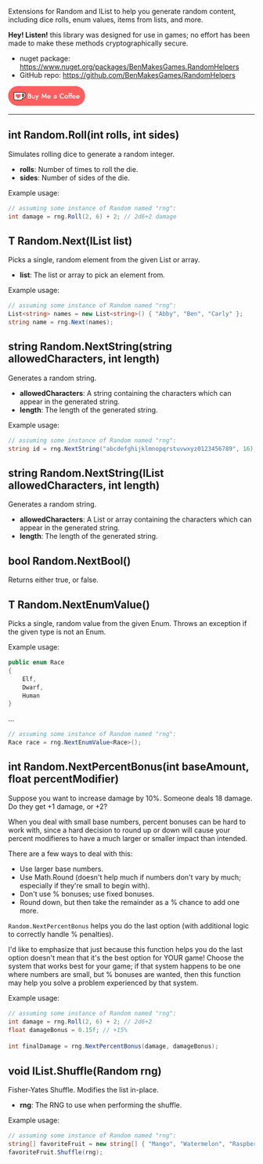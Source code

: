 Extensions for Random and IList to help you generate random content, including dice rolls, enum values, items from lists, and more.

**Hey! Listen!** this library was designed for use in games; no effort has been made to make these methods cryptographically secure.

* nuget package: https://www.nuget.org/packages/BenMakesGames.RandomHelpers
* GitHub repo: https://github.com/BenMakesGames/RandomHelpers

[![Buy Me a Coffee at ko-fi.com](https://raw.githubusercontent.com/BenMakesGames/AssetsForNuGet/main/buymeacoffee.png)](https://ko-fi.com/A0A12KQ16)

---

## int Random.Roll(int rolls, int sides)

Simulates rolling dice to generate a random integer.

* **rolls**: Number of times to roll the die.
* **sides**: Number of sides of the die.

Example usage:

```c#
// assuming some instance of Random named "rng":
int damage = rng.Roll(2, 6) + 2; // 2d6+2 damage
```

## T Random.Next(IList<T> list)

Picks a single, random element from the given List or array.

* **list**: The list or array to pick an element from.

Example usage:

```c#
// assuming some instance of Random named "rng":
List<string> names = new List<string>() { "Abby", "Ben", "Carly" };
string name = rng.Next(names);
```

## string Random.NextString(string allowedCharacters, int length)

Generates a random string.

* **allowedCharacters**: A string containing the characters which can appear in the generated string.
* **length**: The length of the generated string.

Example usage:

```c#
// assuming some instance of Random named "rng":
string id = rng.NextString("abcdefghijklmnopqrstuvwxyz0123456789", 16);
```

## string Random.NextString(IList<char> allowedCharacters, int length)

Generates a random string.

* **allowedCharacters**: A List or array containing the characters which can appear in the generated string.
* **length**: The length of the generated string.

## bool Random.NextBool()

Returns either true, or false.

## T Random.NextEnumValue<T>()

Picks a single, random value from the given Enum. Throws an exception if the given type is not an Enum.

Example usage:

```c#
public enum Race
{
    Elf,
    Dwarf,
    Human
}
```

...

```c#
// assuming some instance of Random named "rng":
Race race = rng.NextEnumValue<Race>();
```

## int Random.NextPercentBonus(int baseAmount, float percentModifier)

Suppose you want to increase damage by 10%. Someone deals 18 damage. Do they get +1 damage, or +2?

When you deal with small base numbers, percent bonuses can be hard to work with, since a hard decision to round up or down will cause your percent modifieres to have a much larger or smaller impact than intended.

There are a few ways to deal with this:

* Use larger base numbers.
* Use Math.Round (doesn't help much if numbers don't vary by much; especially if they're small to begin with).
* Don't use % bonuses; use fixed bonuses.
* Round down, but then take the remainder as a % chance to add one more.

`Random.NextPercentBonus` helps you do the last option (with additional logic to correctly handle % penalties).

I'd like to emphasize that just because this function helps you do the last option doesn't mean that it's the best option for YOUR game! Choose the system that works best for your game; if that system happens to be one where numbers are small, but % bonuses are wanted, then this function may help you solve a problem experienced by that system.

Example usage:

```c#
// assuming some instance of Random named "rng":
int damage = rng.Roll(2, 6) + 2; // 2d6+2
float damageBonus = 0.15f; // +15%

int finalDamage = rng.NextPercentBonus(damage, damageBonus);
```

## void IList<T>.Shuffle(Random rng)

Fisher-Yates Shuffle. Modifies the list in-place.

* **rng**: The RNG to use when performing the shuffle.

Example usage:

```c#
// assuming some instance of Random named "rng":
string[] favoriteFruit = new string[] { "Mango", "Watermelon", "Raspberry", "Cantaloupe" };
favoriteFruit.Shuffle(rng);
```

